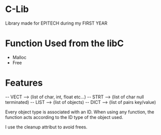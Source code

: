# C-Lib
Library made for EPITECH during my FIRST YEAR

# Function Used from the libC
- Malloc
- Free

# Features
-- VECT --> (list of char, int, float etc...) 
-- STRT --> (list of char null terminated) 
-- LIST --> (list of objects) 
-- DICT --> (list of pairs key/value) 

Every object type is associated with an ID.
When using any function, the function acts
according to the ID type of the object used.

I use the cleanup attribut to avoid frees.
